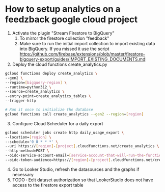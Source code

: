 # How to setup analytics on a feedzback google cloud project
1. Activate the plugin "Stream Firestore to BigQuery"
    1. To mirror the firestore collection "feedback"
    2. Make sure to run the initial import collection to import existing data into BigQuery. If you missed it use the script https://github.com/firebase/extensions/blob/master/firestore-bigquery-export/guides/IMPORT_EXISTING_DOCUMENTS.md
2. Deploy the cloud functions create_analytics.py
```bash
gcloud functions deploy create_analytics \                                    
--gen2 \
--region=[bigquery-region] \
--runtime=python312 \
--source=create_analytics \
--entry-point=create_analytics_tables \
--trigger-http

# Run it once to initialize the database
gcloud functions call create_analytics --gen2 --region=[region]
```
3. Configure Cloud Scheduler for a daily export
```bash
gcloud scheduler jobs create http daily_usage_export \
--location=[region] \
--schedule='0 0 * * *' \
--uri https://[region]-[project].cloudfunctions.net/create_analytics \
--http-method=POST \
--oidc-service-account-email=[service-account-that-will-run-the-function] \
--oidc-token-audience=https://[region]-[project].cloudfunctions.net/create_analytics
```  
4. Go to Looker Studio, refresh the datasources and the graphs if necessary
5. TODO : Edit dataset authorization so that LookerStudio does not have access to the firestore export table
